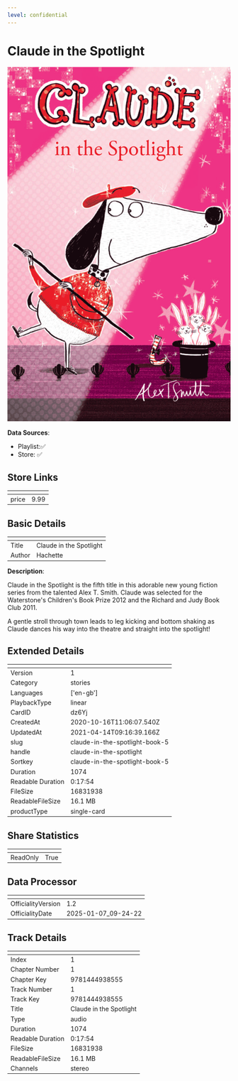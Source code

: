 ```yaml
---
level: confidential
---
```

# Claude in the Spotlight 

![card_[dz6Yj].png](../../img/cards/card_[dz6Yj].png)

**Data Sources**: 

- Playlist:✅
- Store: ✅


## Store Links

| <!-- --> | <!-- --> |
| - | - |
| price | 9.99 |


## Basic Details

| <!-- --> | <!-- --> |
| - | - |
| Title | Claude in the Spotlight  |
| Author | Hachette |

**Description**:

Claude in the Spotlight is the fifth title in this adorable new young fiction series from the talented Alex T. Smith. Claude was selected for the Waterstone's Children's Book Prize 2012 and the Richard and Judy Book Club 2011.

A gentle stroll through town leads to leg kicking and bottom shaking as Claude dances his way into the theatre and straight into the spotlight!


## Extended Details

| <!-- --> | <!-- --> |
| - | - |
| Version | 1 |
| Category | stories |
| Languages | ['en-gb'] |
| PlaybackType | linear |
| CardID | dz6Yj |
| CreatedAt | 2020-10-16T11:06:07.540Z |
| UpdatedAt | 2021-04-14T09:16:39.166Z |
| slug | claude-in-the-spotlight-book-5 |
| handle | claude-in-the-spotlight |
| Sortkey | claude-in-the-spotlight-book-5 |
| Duration | 1074 |
| Readable Duration | 0:17:54 |
| FileSize | 16831938 |
| ReadableFileSize | 16.1 MB |
| productType | single-card |


## Share Statistics

| <!-- --> | <!-- --> |
| - | - |
| ReadOnly | True |


## Data Processor

| <!-- --> | <!-- --> |
| - | - |
| OfficialityVersion | 1.2
| OfficialityDate | 2025-01-07_09-24-22


## Track Details

| <!-- --> | <!-- --> |
| - | - |
| Index | 1 |
| Chapter Number | 1 |
| Chapter Key | 9781444938555 |
| Track Number | 1 |
| Track Key | 9781444938555 |
| Title | Claude in the Spotlight |
| Type | audio |
| Duration | 1074 |
| Readable Duration | 0:17:54 |
| FileSize | 16831938 |
| ReadableFileSize | 16.1 MB |
| Channels | stereo |

